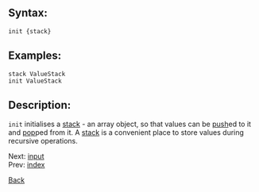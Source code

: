 ## Syntax:
`init {stack}`

## Examples:
`stack ValueStack`  
`init ValueStack`

## Description:
`init` initialises a [stack](stack.md) - an array object, so that values can be [push](push.md)ed to it and [pop](pop.md)ped from it. A [stack](stack.md) is a convenient place to store values during recursive operations.

Next: [input](input.md)  
Prev: [index](index.md)

[Back](../README.md)

